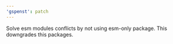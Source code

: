 ```yaml
---
'gspenst': patch
---
```


Solve esm modules conflicts by not using esm-only package. This downgrades this packages.
